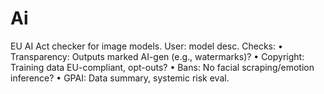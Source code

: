 # Ai
EU AI Act checker for image models. User: model desc. Checks: •  Transparency: Outputs marked AI-gen (e.g., watermarks)? •  Copyright: Training data EU-compliant, opt-outs? •  Bans: No facial scraping/emotion inference? •  GPAI: Data summary, systemic risk eval.
